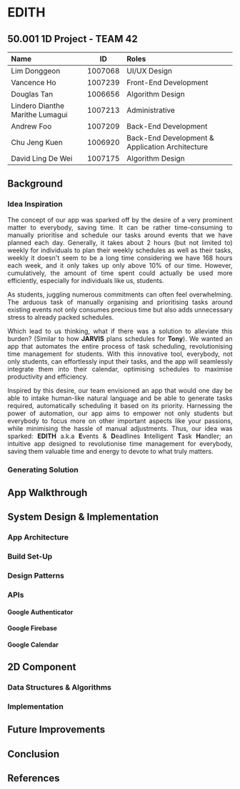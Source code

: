 # EDITH
## 50.001 1D Project - TEAM 42
| Name                            | ID      | Roles                              |
| :------------------------------ | :-----: |:-----------------------------------|
| Lim Donggeon                    | 1007068 | UI/UX Design                       
| Vancence Ho                     | 1007239 | Front-End Development              
| Douglas Tan                     | 1006656 | Algorithm Design                   
| Lindero Dianthe Marithe Lumagui | 1007213 | Administrative                     
| Andrew Foo                      | 1007209 | Back-End Development               
| Chu Jeng Kuen                   | 1006920 | Back-End Development & Application Architecture
| David Ling De Wei               | 1007175 | Algorithm Design                   
## Background
### Idea Inspiration
<div style="text-align: justify">
The concept of our app was sparked off by the desire of a very prominent matter to
everybody, saving time. It can be rather time-consuming to manually prioritise and
schedule our tasks around events that we have planned each day. Generally, it takes
about 2 hours (but not limited to) weekly for individuals to plan their weekly 
schedules as well as their tasks, weekly it doesn't seem to be a long time considering
we have 168 hours each week, and it only takes up only above 10% of our time. However,
cumulatively, the amount of time spent could actually be used more efficiently, especially
for individuals like us, students. 

As students, juggling numerous commitments can often feel overwhelming. The arduous
task of manually organising and prioritising tasks around existing events not only
consumes precious time but also adds unnecessary stress to already packed schedules.

Which lead to us thinking, what if there was a solution to alleviate this burden?
(Similar to how **JARVIS** plans schedules for **Tony**). We wanted an app that automates
the entire process of task scheduling, revolutionising time management for students.
With this innovative tool, everybody, not only students, can effortlessly input
their tasks, and the app will seamlessly integrate them into their calendar, optimising
schedules to maximise productivity and efficiency.

Inspired by this desire, our team envisioned an app that would one day be able to
intake human-like natural language and be able to generate tasks required,
automatically scheduling it based on its priority. Harnessing the power of automation,
our app aims to empower not only students but everybody to focus more on other important aspects
like your passions, while minimising the hassle of manual adjustments. Thus, our
idea was sparked: **EDITH** a.k.a **E**vents & **D**eadlines **I**ntelligent
**T**ask **H**andler; an intuitive app designed to revolutionise time management
for everybody, saving them valuable time and energy to devote to what truly matters.
</div>

### Generating Solution

## App Walkthrough

## System Design & Implementation

### App Architecture

### Build Set-Up

### Design Patterns

### APIs 

#### Google Authenticator
#### Google Firebase
#### Google Calendar

## 2D Component

### Data Structures & Algorithms

### Implementation

## Future Improvements

## Conclusion

## References


